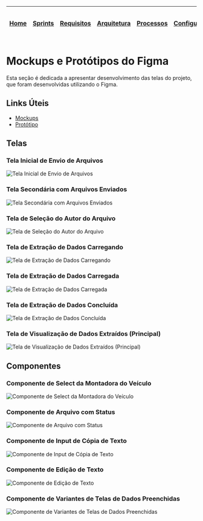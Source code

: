 | [Home](home) | [Sprints](sprints) | [Requisitos](requisitos) | [Arquitetura](arquitetura) | [Processos](processos) | [Configuração](configuracao) | [Mockups](mockups) | [Banco de Dados](banco_dados) | [Instalação](instalacao) | [Gerência de Projeto](Gerenciamento do Projeto) | [Horários Disponiveis](horarios) |
| --- | --- | --- | --- | --- | --- | --- | --- | --- | --- | --- |

# Mockups e Protótipos do Figma

Esta seção é dedicada a apresentar desenvolvimento das telas do projeto, que foram desenvolvidas utilizando o Figma.

## Links Úteis

-   [Mockups](https://www.figma.com/file/ZiXeRX84pQngz6GPoXnFgU/Figma-Oficial---AGES%26Sinosserra?node-id=0-1&t=wwhjHaTpCBwkcaUp-0)
-   [Protótipo](https://www.figma.com/proto/ZiXeRX84pQngz6GPoXnFgU/Figma-Oficial---AGES%26Sinosserra?node-id=245-1556&scaling=contain&page-id=0%3A1&starting-point-node-id=245%3A1556)

## Telas

### Tela Inicial de Envio de Arquivos

![Tela Inicial de Envio de Arquivos](https://tools.ages.pucrs.br/veiculos-via-montadora/wiki/-/raw/main/pictures/figmaMockups/01_HomeScreen.jpg)

### Tela Secondária com Arquivos Enviados

![Tela Secondária com Arquivos Enviados](https://tools.ages.pucrs.br/veiculos-via-montadora/wiki/-/raw/main/pictures/figmaMockups/02_FileUpload.jpg)

### Tela de Seleção do Autor do Arquivo

![Tela de Seleção do Autor do Arquivo](https://tools.ages.pucrs.br/veiculos-via-montadora/wiki/-/raw/main/pictures/figmaMockups/03_FileType.jpg)

### Tela de Extração de Dados Carregando

![Tela de Extração de Dados Carregando](https://tools.ages.pucrs.br/veiculos-via-montadora/wiki/-/raw/main/pictures/figmaMockups/04_FilesReading.jpg)

### Tela de Extração de Dados Carregada

![Tela de Extração de Dados Carregada](https://tools.ages.pucrs.br/veiculos-via-montadora/wiki/-/raw/main/pictures/figmaMockups/05_FilesReadingLoaded.jpg)

### Tela de Extração de Dados Concluída

![Tela de Extração de Dados Concluída](https://tools.ages.pucrs.br/veiculos-via-montadora/wiki/-/raw/main/pictures/figmaMockups/06_FilesRead.jpg)

### Tela de Visualização de Dados Extraídos (Principal)

![Tela de Visualização de Dados Extraídos (Principal)](https://tools.ages.pucrs.br/veiculos-via-montadora/wiki/-/raw/main/pictures/figmaMockups/07_MainScreen.jpg)

## Componentes

### Componente de Select da Montadora do Veículo

![Componente de Select da Montadora do Veículo](https://tools.ages.pucrs.br/veiculos-via-montadora/wiki/-/raw/main/pictures/figmaMockups/components/&%20DropdownField.png)

### Componente de Arquivo com Status

![Componente de Arquivo com Status](https://tools.ages.pucrs.br/veiculos-via-montadora/wiki/-/raw/main/pictures/figmaMockups/components/FileIcon.png)

### Componente de Input de Cópia de Texto

![Componente de Input de Cópia de Texto](https://tools.ages.pucrs.br/veiculos-via-montadora/wiki/-/raw/main/pictures/figmaMockups/components/Input.png)

### Componente de Edição de Texto

![Componente de Edição de Texto](https://tools.ages.pucrs.br/veiculos-via-montadora/wiki/-/raw/main/pictures/figmaMockups/components/EditButton.png)

### Componente de Variantes de Telas de Dados Preenchidas

![Componente de Variantes de Telas de Dados Preenchidas](https://tools.ages.pucrs.br/veiculos-via-montadora/wiki/-/raw/main/pictures/figmaMockups/components/Dados.png)
